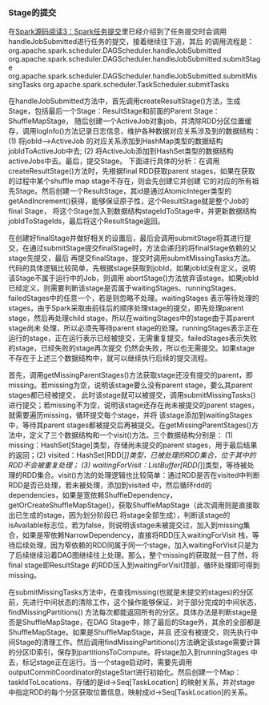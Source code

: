 ### Stage的提交

在[Spark源码阅读3：Spark任务提交](./jobsubmit.md)里已经介绍到了任务提交时会调用handleJobSubmitted进行任务的提交，接着继续往下追，其后
的调用流程是：
org.apache.spark.scheduler.DAGScheduler.handleJobSubmitted
org.apache.spark.scheduler.DAGScheduler.handleJobSubmitted.submitStage
org.apache.spark.scheduler.DAGScheduler.handleJobSubmitted.submitMissingTasks
org.apache.spark.scheduler.TaskScheduler.submitTasks

在handleJobSubmitted方法中，首先调用createResultStage()方法，生成Stage，包括最后一个Stage：ResultStage和前面的Parent Stage：ShuffleMapStage，
随后创建一个ActiveJob对象job，并清除RDD分区位置缓存，调用logInfo()方法记录日志信息，维护各种数据对应关系涉及到的数据结构：(1) 将jobId-->ActiveJob
的对应关系添加到HashMap类型的数据结构jobIdToActiveJob中去; (2) 将ActiveJob添加到HashSet类型的数据结构activeJobs中去。最后，提交Stage。
下面进行具体的分析：在调用createResultStage()方法时，先根据final RDD获取parent stages，如果在获取的过程中某个shuffle map stage不存在，则会先创建它并创建
它的对应的所有祖先Stage。然后创建一个ResultStage，其id是通过AtomicInteger类型的getAndIncrement()获得，能够保证原子性，这个ResultStage就是整个Job的final Stage，
将这个Stage加入到数据结构stageIdToStage中，并更新数据结构jobIdToStageIds，最后将这个ResultStage返回。

在创建好finalStage并做好相关的设置后，最后会调用submitStage将其进行提交，在通过submitStage提交finalStage时，方法会递归的将finalStage依赖的父stage先提交，最后
再提交finalStage，提交时调用submitMissingTasks方法。代码的具体逻辑比较简单，先根据stage获取到jobId，如果jobId没有定义，说明该Stage不属于运行中的Job，则调用
abortStage()方法放弃该stage。如果jobId已经定义，则需要判断该stage是否属于waitingStages、runningStages、failedStages中的任意一个，若是则忽略不处理。waitingStages
表示等待处理的stages，由于Spark采取由前往后的顺序处理stage的提交，即先处理parent stage，然后再处理child stage，所以在waitingStages中的stage由于其parent stage尚未
处理，所以必须先等待parent stage的处理。runningStages表示正在运行的stage，正在运行表示已经被提交，无需重复提交。failedStages表示失败的stage，已经失败的stage再次提交
仍然会失败，所以也无需提交。如果stage不存在于上述三个数据结构中，就可以继续执行后续的提交流程。

首先，调用getMissingParentStages()方法获取stage还没有提交的parent，即missing。若missing为空，说明该stage要么没有parent stage，要么其parent stages都已经被提交，
此时该stage就可以被提交，调用submitMissingTasks()进行提交；若missing不为空，说明该stage还存在尚未被提交的parent stages，就需要遍历missing，循环提交每个stage，并将
该stage添加到waitingStages中，等待其parent stages都被提交后再被提交。在getMissingParentStages()方法中，定义了三个数据结构和一个visit()方法。三个数据结构分别是：
(1) missing：HashSet[Stage]类型，存储尚未提交的parent stages，用于最后结果的返回；(2) visited：HashSet[RDD[_]]类型，已被处理的RDD集合，位于其中的RDD不会被重复处理；
(3) waitingForVisit：ListBuffer[RDD[_]]类型，等待被处理的RDD集合。visit()方法的处理逻辑也比较简单：通过RDD是否在visited中判断RDD是否已处理，若未被处理，添加到visited
中，然后循环rdd的dependencies，如果是宽依赖ShuffleDependency，getOrCreateShuffleMapStage()，获取ShuffleMapStage（此次调用则是直接取出已生成的stage，因为划分阶段已
将stage全部生成），判断该stage的isAvailable标志位，若为false，则说明该stage未被提交过，加入到missing集合，如果是窄依赖NarrowDependency，直接将RDD压入waitingForVisit
栈，等待后续处理，因为窄依赖的RDD同属于同一个stage，加入waitingForVisit只是为了后续继续沿着DAG图继续往上处理。那么，整个missing的获取就一目了然，将final stage即ResultStage
的RDD压入到waitingForVisit顶部，循环处理即可得到missing。

在submitMissingTasks方法中，在查找missing(也就是未提交的stages)的分区前，先进行中间状态的清除工作，这个操作能够保证，对于部分完成的中间状态，findMissingPartitions()
方法每次都能返回所有的分区。具体办法是判断stage是否是ShuffleMapStage，在DAG Stage中，除了最后的Stage外，其余的全部都是ShuffleMapStage。如果是ShuffleMapStage，并且
还没有被提交，则先执行中间Stage的清理工作。然后调用findMissingPartitions()方法确定该stage需要计算的分区ID索引，保存到partitionsToCompute。将stage加入到runningStages
中去，标记stage正在运行。当一个stage启动时，需要先调用outputCommitCoordinator的stageStart进行初始化。然后创建一个Map：taskIdToLocations，存储的是id->Seq[TaskLocation]
的映射关系，并对stage中指定RDD的每个分区获取位置信息，映射成id->Seq[TaskLocation]的关系。


